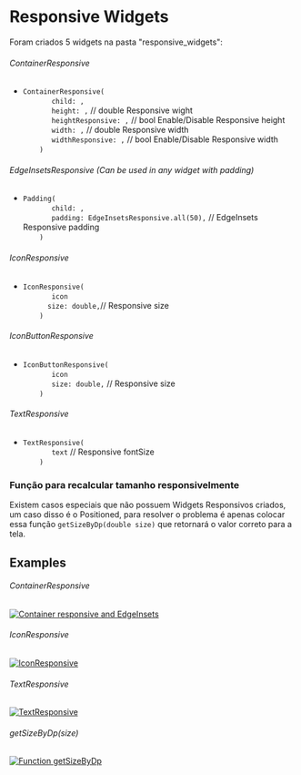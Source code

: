 # Responsive Widgets

Foram criados 5 widgets na pasta "responsive_widgets":

###### ContainerResponsive
- `ContainerResponsive(`<br>
`    	child: ,`<br>
`    	height: ,` // double Responsive wight<br>
`    	heightResponsive: ,` // bool Enable/Disable Responsive height<br>
`    	width: ,` // double Responsive width<br>
`    	widthResponsive: ,` // bool Enable/Disable Responsive width<br>
`    )`<br>

###### EdgeInsetsResponsive (Can be used in any widget with padding)
- `Padding(`<br>
`    	child: ,`<br>
`    	padding: EdgeInsetsResponsive.all(50),` // EdgeInsets Responsive padding<br>
`    )`<br>

###### IconResponsive
- `IconResponsive(`<br>
`    	icon`<br>
`    	size: double, `// Responsive size<br>
`    )`<br>

###### IconButtonResponsive
- `IconButtonResponsive(`<br>
`    	icon`<br>
`    	size: double,` // Responsive size<br>
`    )`<br>

###### TextResponsive
- `TextResponsive(`<br>
`    	text` // Responsive fontSize<br>
`    )`<br>

### Função para recalcular tamanho responsivelmente
Existem casos especiais que não possuem Widgets Responsivos criados, um caso disso é o Positioned, para resolver o problema é apenas colocar essa função `getSizeByDp(double size)` que retornará o valor correto para a tela.

## Examples

###### ContainerResponsive
[![Container responsive and EdgeInsets](https://imgur.com/uW9XCo8.jpg "Container responsive and EdgeInsets")](https://imgur.com/uW9XCo8.jpg "Container responsive and EdgeInsets")

###### IconResponsive
[![IconResponsive](https://imgur.com/v4tilae.jpg "IconResponsive")](https://imgur.com/v4tilae.jpg "IconResponsive")

###### TextResponsive
[![TextResponsive](https://imgur.com/kD2TTf7.jpg "TextResponsive")](https://imgur.com/kD2TTf7.jpg "TextResponsive")

###### getSizeByDp(size)
[![Function getSizeByDp](https://i.imgur.com/4p6hShM.jpg "Function getSizeByDp")](https://i.imgur.com/4p6hShM.jpg "Function getSizeByDp")
